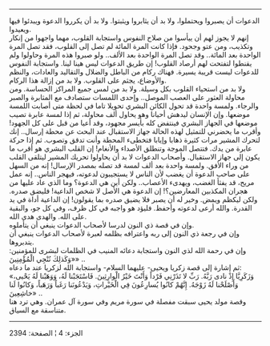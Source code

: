 ------------------------------------------------------------------------

الدعوات أن يصبروا ويحتملوا، ولا بد أن يثابروا ويثبتوا. ولا بد أن يكرروا
الدعوة ويبدئوا فيها ويعيدوا.  
إنهم لا يجوز لهم أن ييأسوا من صلاح النفوس واستجابة القلوب، مهما واجهوا
من إنكار وتكذيب، ومن عتو وجحود. فإذا كانت المرة المائة لم تصل إلى
القلوب، فقد تصل المرة الواحدة بعد المائة.. وقد تصل المرة الواحدة بعد
الألف.. ولو صبروا هذه المرة وحاولوا ولم يقنطوا لتفتحت لهم أرصاد القلوب!
إن طريق الدعوات ليس هينا لينا. واستجابة النفوس للدعوات ليست قريبة يسيرة.
فهناك ركام من الباطل والضلال والتقاليد والعادات، والنظم والأوضاع، يجثم
على القلوب. ولا بد من إزالة هذا الركام.  
ولا بد من استحياء القلوب بكل وسيلة. ولا بد من لمس جميع المراكز الحساسة.
ومن محاولة العثور على العصب الموصل.. وإحدى اللمسات ستصادف مع المثابرة
والصبر والرجاء. ولمسة واحدة قد تحول الكائن البشري تحويلا تاما في لحظة
متى أصابت اللمسة موضعها. وإن الإنسان ليدهش أحيانا وهو يحاول ألف محاولة،
ثم إذا لمسة عابرة تصيب موضعها في الجهاز البشري فينتفض كله بأيسر مجهود،
وقد أعيا من قبل على كل الجهود! وأقرب ما يحضرني للتمثيل لهذه الحالة جهاز
الاستقبال عند البحث عن محطة إرسال.. إنك لتحرك المشير مرات كثيرة ذهابا
وإيابا فتخطىء المحطة وأنت تدقق وتصوب. ثم إذا حركة عابرة من يدك. فتتصل
الموجة وتنطلق الأصداء والأنغام! إن القلب البشري هو أقرب ما يكون إلى جهاز
الاستقبال. وأصحاب الدعوات لا بد أن يحاولوا تحريك المشير ليتلقى القلب من
وراء الأفق. ولمسة واحدة بعد ألف لمسة قد تصله بمصدر الإرسال! إنه من السهل
على صاحب الدعوة أن يغضب لأن الناس لا يستجيبون لدعوته، فيهجر الناس.. إنه
عمل مريح، قد يفثأ الغضب، ويهدىء الأعصاب.. ولكن أين هي الدعوة؟ وما الذي
عاد عليها من هجران المكذبين المعارضين؟! إن الدعوة هي الأصل لا شخص
الداعية! فليضق صدره. ولكن ليكظم ويمض. وخير له أن يصبر فلا يضيق صدره بما
يقولون! إن الداعية أداة في يد القدرة. والله أرعى لدعوته وأحفظ. فليؤد هو
واجبه في كل ظرف، وفي كل جو، والبقية على الله. والهدى هدى الله.  
وإن في قصة ذي النون لدرسا لأصحاب الدعوات ينبغي أن يتأملوه.  
وإن في رجعة ذي النون إلى ربه واعترافه بظلمه لعبرة لأصحاب الدعوات ينبغي
أن يتدبروها.  
وإن في رحمة الله لذي النون واستجابة دعائه المنيب في الظلمات لبشرى
للمؤمنين: «وَكَذلِكَ نُنْجِي الْمُؤْمِنِينَ» ..  
ثم إشارة إلى قصة زكريا ويحيى- عليهما السلام- واستجابة الله لزكريا عند ما
دعاه:  
«وَزَكَرِيَّا إِذْ نادى رَبَّهُ. رَبِّ لا تَذَرْنِي فَرْداً وَأَنْتَ خَيْرُ الْوارِثِينَ. فَاسْتَجَبْنا لَهُ،
وَوَهَبْنا لَهُ يَحْيى، وَأَصْلَحْنا لَهُ زَوْجَهُ. إِنَّهُمْ كانُوا يُسارِعُونَ فِي الْخَيْراتِ، وَيَدْعُونَنا
رَغَباً وَرَهَباً، وَكانُوا لَنا خاشِعِينَ» ..  
وقصة مولد يحيى سبقت مفصلة في سورة مريم وفي سورة آل عمران. وهي ترد هنا
متناسقة مع السياق.

------------------------------------------------------------------------

الجزء: 4 ¦ الصفحة: 2394
